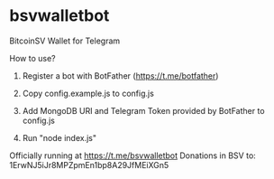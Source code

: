 # bsvwalletbot
BitcoinSV Wallet for Telegram

How to use?

1. Register a bot with BotFather (https://t.me/botfather)

2. Copy config.example.js to config.js

3. Add MongoDB URI and Telegram Token provided by BotFather to config.js

4. Run "node index.js"

Officially running at https://t.me/bsvwalletbot
Donations in BSV to: 1ErwNJ5iJr8MPZpmEn1bp8A29JfMEiXGn5
